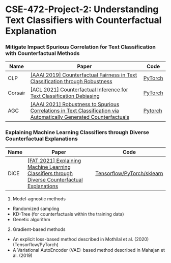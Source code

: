# CSE-472-Project-2: Understanding Text Classifiers with Counterfactual Explanation

### Mitigate Impact Spurious Correlation for Text Classification with Counterfactual Methods
|Name|Paper|Code
|---|---|---|
|CLP|[[AAAI 2019] Counterfactual Fairness in Text Classification through Robustness](https://arxiv.org/pdf/1809.10610.pdf)|[PyTorch](https://github.com/SaiSakethAluru/Counterfactual-fairness)
|Corsair|[[ACL 2021] Counterfactual Inference for Text Classification Debiasing](https://aclanthology.org/2021.acl-long.422.pdf)|[PyTorch](https://github.com/qianc62/Corsair)
|AGC|[[AAAI 2021] Robustness to Spurious Correlations in Text Classification via Automatically Generated Counterfactuals](https://dl.acm.org/doi/pdf/10.1145/3306618.3317950)|[Pytorch](https://github.com/tapilab/aaai-2021-counterfactuals)


### Explaining Machine Learning Classifiers through Diverse Counterfactual Explanations
|Name|Paper|Code
|---|---|---|
|DiCE|[[FAT 2021] Explaining Machine Learning Classifiers through Diverse Counterfactual Explanations](https://arxiv.org/pdf/1905.07697.pdf)|[Tensorflow/PyTorch/sklearn](https://github.com/interpretml/DiCE)

1. Model-agnostic methods
- Randomized sampling
- KD-Tree (for counterfactuals within the training data)
- Genetic algorithm

2. Gradient-based methods
- An explicit loss-based method described in Mothilal et al. (2020) (Tensorflow/PyTorch)
- A Variational AutoEncoder (VAE)-based method described in Mahajan et al. (2019)

